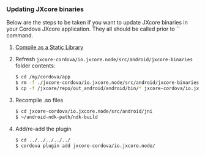 ### Updating JXcore binaries

Below are the steps to be taken if you want to update JXcore binaries in your Cordova JXcore application.
They all should be called prior to `` command.

1. [Compile as a Static Library](https://github.com/jxcore/jxcore/blob/master/doc/Android_Compile.md#compile-as-a-static-library)
2. Refresh `jxcore-cordova/io.jxcore.node/src/android/jxcore-binaries` folder contents:

    ```bash
    $ cd /my/cordova/app
    $ rm -f ./jxcore-cordova/io.jxcore.node/src/android/jxcore-binaries/*
    $ cp -f /jxcore/repo/out_android/android/bin/* jxcore-cordova/io.jxcore.node/src/android/jxcore-binaries/
    ```

3. Recompile .so files

    ```bash
    $ cd jxcore-cordova/io.jxcore.node/src/android/jni
    $ ~/android-ndk-path/ndk-build
    ```

4. Add/re-add the plugin

    ```bash
    $ cd ../../../../../
    $ cordova plugin add jxcore-cordova/io.jxcore.node/
    ```
